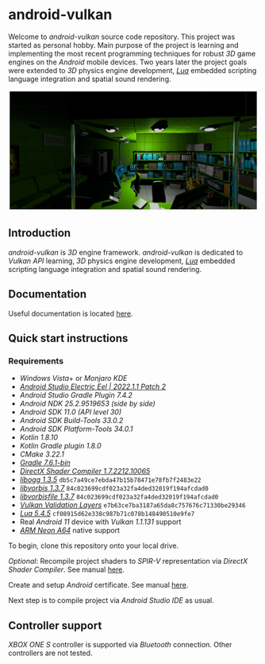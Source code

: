 # android-vulkan

Welcome to _android-vulkan_ source code repository. This project was started as personal hobby. Main purpose of the project is learning and implementing the most recent programming techniques for robust _3D_ game engines on the _Android_ mobile devices. Two years later the project goals were extended to _3D_ physics engine development, [_Lua_](https://en.wikipedia.org/wiki/Lua_(programming_language)) embedded scripting language integration and spatial sound rendering.

<img src="./docs/images/preview.png"/>

## Introduction

_android-vulkan_ is _3D_ engine framework. _android-vulkan_ is dedicated to _Vulkan API_ learning, _3D_ physics engine development, [_Lua_](https://en.wikipedia.org/wiki/Lua_(programming_language)) embedded scripting language integration and spatial sound rendering.

## Documentation

Useful documentation is located [here](docs/documentation.md).

## Quick start instructions

### Requirements

* _Windows Vista_+ or _Monjaro KDE_
* [_Android Studio Electric Eel | 2022.1.1 Patch 2_](https://developer.android.com/studio)
* _Android Studio Gradle Plugin 7.4.2_
* _Android NDK 25.2.9519653 (side by side)_
* _Android SDK 11.0 (API level 30)_
* _Android SDK Build-Tools 33.0.2_
* _Android SDK Platform-Tools 34.0.1_
* _Kotlin 1.8.10_
* _Kotlin Gradle plugin 1.8.0_
* _CMake 3.22.1_
* [_Gradle 7.6.1-bin_](https://services.gradle.org/distributions/)
* [_DirectX Shader Compiler 1.7.2212.10065_](https://github.com/microsoft/DirectXShaderCompiler)
* [_libogg 1.3.5_](https://gitlab.xiph.org/xiph/ogg) `db5c7a49ce7ebda47b15b78471e78fb7f2483e22`
* [_libvorbis 1.3.7_](https://gitlab.xiph.org/xiph/vorbis) `84c023699cdf023a32fa4ded32019f194afcdad0`
* [_libvorbisfile 1.3.7_](https://gitlab.xiph.org/xiph/vorbis) `84c023699cdf023a32fa4ded32019f194afcdad0`
* [_Vulkan Validation Layers_](https://github.com/KhronosGroup/Vulkan-ValidationLayers) `e7b63ce7ba3187a65da8c757676c71330be29346`
* [_Lua 5.4.5_](https://github.com/lua/lua) `cf08915d62e338c987b71c078b148490510e9fe7`
* Real _Android 11_ device with _Vulkan 1.1.131_ support
* [_ARM Neon A64_](https://developer.arm.com/architectures/instruction-sets/simd-isas/neon/neon-programmers-guide-for-armv8-a/introducing-neon-for-armv8-a) native support

To begin, clone this repository onto your local drive.

_Optional_: Recompile project shaders to _SPIR-V_ representation via _DirectX Shader Compiler_. See manual [here](docs/shader-compilation.md).

Create and setup _Android_ certificate. See manual [here](docs/release-build.md).

Next step is to compile project via _Android Studio IDE_ as usual.

## Controller support

_XBOX ONE S_ controller is supported via _Bluetooth_ connection. Other controllers are not tested.
